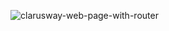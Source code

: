 ![clarusway-web-page-with-router](https://user-images.githubusercontent.com/109620221/198616570-944b8f91-1c2c-4720-9f3b-a4563496edf0.gif)
